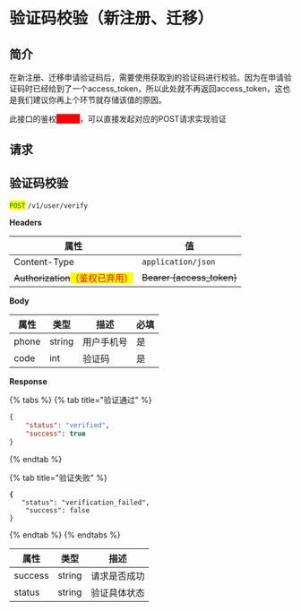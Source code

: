 # 验证码校验（新注册、迁移）

## 简介

在新注册、迁移申请验证码后，需要使用获取到的验证码进行校验。因为在申请验证码时已经给到了一个access\_token，所以此处就不再返回access\_token，这也是我们建议你再上个环节就存储该值的原因。

此接口的鉴权<mark style="color:red;background-color:red;">已弃用</mark>，可以直接发起对应的POST请求实现验证

## &#x20;请求

## 验证码校验

<mark style="color:green;">`POST`</mark> `/v1/user/verify`

**Headers**

| 属性                                                       | 值                          |
| -------------------------------------------------------- | -------------------------- |
| Content-Type                                             | `application/json`         |
| ~~Authorization~~<mark style="color:red;">（鉴权已弃用）</mark> | ~~Bearer {access\_token}~~ |

**Body**

| 属性    | 类型     | 描述    | 必填 |
| ----- | ------ | ----- | -- |
| phone | string | 用户手机号 | 是  |
| code  | int    | 验证码   | 是  |

**Response**

{% tabs %}
{% tab title="验证通过" %}
```json
{
	"status": "verified",
	"success": true
}
```
{% endtab %}

{% tab title="验证失败" %}
<pre class="language-json"><code class="lang-json"><strong>{
</strong>	"status": "verification_failed",
	"success": false
}
</code></pre>
{% endtab %}
{% endtabs %}

| 属性      | 类型     | 描述     |
| ------- | ------ | ------ |
| success | string | 请求是否成功 |
| status  | string | 验证具体状态 |
